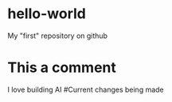 # hello-world
My "first" repository on github
# This a comment
I love building AI
#Current changes being made
